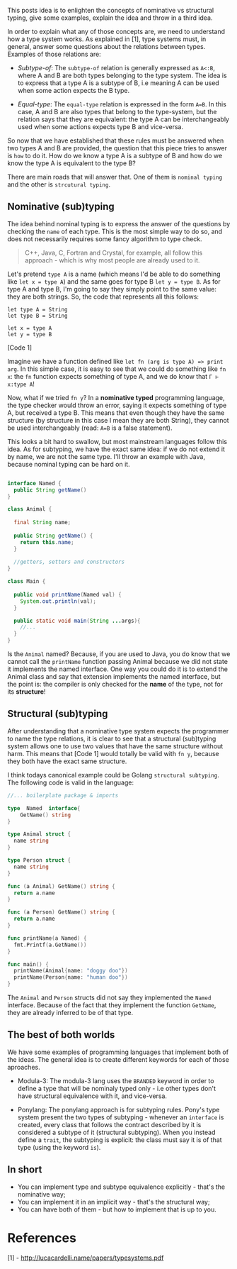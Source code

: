 This posts idea is to enlighten the concepts of nominative vs structural typing, give some examples, explain the idea and throw in a third idea.

In order to explain what any of those concepts are, we need to understand how a type system works. As explained in [1], type systems must, in general, answer some questions about the relations between types. Examples of those relations are:

* *Subtype-of*: The ```subtype-of``` relation is generally expressed as ```A<:B```, where A and B are both types belonging to the type system. The idea is to express that a type A is a subtype of B, i.e meaning A can be used when some action expects the B type. 

* *Equal-type*: The ```equal-type``` relation is expressed in the form ```A=B```. In this case, A and B are also types that belong to the type-system, but the relation says that they are equivalent: the type A can be interchangeably used when some actions expects type B and vice-versa.

So now that we have established that these rules must be answered when two types A and B are provided, the question that this piece tries to answer is ```how``` to do it. How do we know a type A is a subtype of B and how do we know the type A is equivalent to the type B?

There are main roads that will answer that. One of them is ```nominal typing``` and the other is ```strcutural typing```. 

## Nominative (sub)typing

The idea behind nominal typing is to express the answer of the questions by checking the ```name``` of each type. This is the most simple way to do so, and does not necessarily requires some fancy algorithm to type check. 

> C++, Java, C, Fortran and Crystal, for example, all follow this approach - which is why most people are already used to it. 

Let's pretend ```type A``` is a name (which means I'd be able to do something like ```let x = type A```) and the same goes for type B ```let y = type B```. As for type A and type B, I'm going to say they simply point to the same value: they are both strings. So, the code that represents all this follows:

```
let type A = String
let type B = String

let x = type A
let y = type B
```
[Code 1]

Imagine we have a function defined like ```let fn (arg is type A) => print arg```. In this simple case, it is easy to see that we could do something like ```fn x```: the ```fn``` function expects something of type A, and we do know that ```Γ ⊢ x:type A```! 

Now, what if we tried ```fn y```? In a **nominative typed** programming language, the type checker would throw an error, saying it expects something of type A, but received a type B. This means that even though they have the same structure (by structure in this case I mean they are both String), they cannot be used interchangeably (read: ```A=B``` is a false statement). 

This looks a bit hard to swallow, but most mainstream languages follow this idea. As for subtyping, we have the exact same idea: if we do not extend it by name, we are not the same type. I'll throw an example with Java, because nominal typing can  be hard on it.

```java

interface Named {
  public String getName()
}

class Animal {
  
  final String name;
  
  public String getName() {
    return this.name;
  }
  
  //getters, setters and constructors
}

class Main {
  
  public void printName(Named val) {
    System.out.println(val);
  }

  public static void main(String ...args){
    //...
  }
}
```

Is the ```Animal``` named? Because, if you are used to Java, you do know that we cannot call the ```printName``` function passing Animal because we did not state it implements the named interface. One way you could do it is to extend the Animal class and say that extension implements the named interface, but the point is: the compiler is only checked for the **name** of the type, not for its **structure**!

## Structural (sub)typing

After understanding that a nominative type system expects the programmer to name the type relations, it is clear to see that a structural (sub)typing system allows one to use two values that have the same structure without harm. This means that [Code 1] would totally be valid with ```fn y```, because they both have the exact same structure. 

I think todays canonical example could be Golang ```structural subtyping```. The following code is valid in the language:

```go
//... boilerplate package & imports

type  Named  interface{
    GetName() string
}

type Animal struct {
  name string
}

type Person struct {
  name string
}

func (a Animal) GetName() string {
  return a.name
}

func (a Person) GetName() string {
  return a.name
}

func printName(a Named) {
  fmt.Printf(a.GetName())
}

func main() {
  printName(Animal{name: "doggy doo"})
  printName(Person{name: "human doo"})
}
```

The ```Animal``` and ```Person``` structs did not say they implemented the ```Named``` interface. Because of the fact that they implement the function ```GetName```, they are already inferred to be of that type. 

## The best of both worlds

We have some examples of programming languages that implement both of the ideas. The general idea is to create different keywords for each of those aproaches.

* Modula-3: The modula-3 lang uses the ```BRANDED``` keyword in order to define a type that will be nominaly typed only - i.e other types don't have structural equivalence with it, and vice-versa.

* Ponylang: The ponylang approach is for subtyping rules. Pony's type system present the two types of subtyping - whenever an ```interface``` is created, every class that follows the contract described by it is considered a subtype of it (structural subtyping). When you instead define a ```trait```, the subtyping is explicit: the class must say it is of that type (using the keyword ```is```). 

## In short

* You can implement type and subtype equivalence explicitly - that's the nominative way;
* You can implement it in an implicit way - that's the structural way;
* You can have both of them - but how to implement that is up to you.

# References

[1] - http://lucacardelli.name/papers/typesystems.pdf
